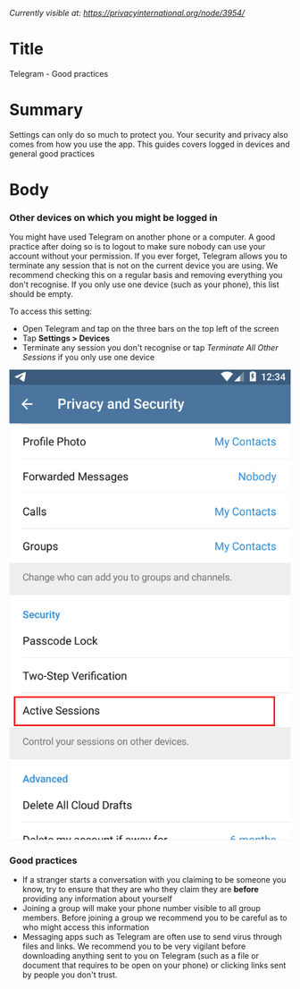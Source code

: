 *Currently visible at: https://privacyinternational.org/node/3954/*

# Title
Telegram - Good practices

# Summary
Settings can only do so much to protect you. Your security and privacy also comes from how you use the app. This guides covers logged in devices and general good practices

# Body 
### Other devices on which you might be logged in

You might have used Telegram on another phone or a computer. A good practice after doing so is to logout to make sure nobody can use your account without your permission. If you ever forget, Telegram allows you to terminate any session that is not on the current device you are using. We recommend checking this on a regular basis and removing everything you don't recognise. If you only use one device (such as your phone), this list should be empty.

To access this setting:
- Open Telegram and tap on the three bars on the top left of the screen
- Tap **Settings > Devices**
- Terminate any session you don't recognise or tap *Terminate All Other Sessions* if you only use one device


![List of active sessions](../../images/Telegram/tg_active.png?raw=true)

### Good practices

- If a stranger starts a conversation with you claiming to be someone you know, try to ensure that they are who they claim they are **before** providing any information about yourself
- Joining a group will make your phone number visible to all group members. Before joining a group we recommend you to be careful as to who might access this information
- Messaging apps such as Telegram are often use to send virus through files and links. We recommend you to be very vigilant before downloading anything sent to you on Telegram (such as a file or document that requires to be open on your phone) or clicking links sent by people you don't trust.
